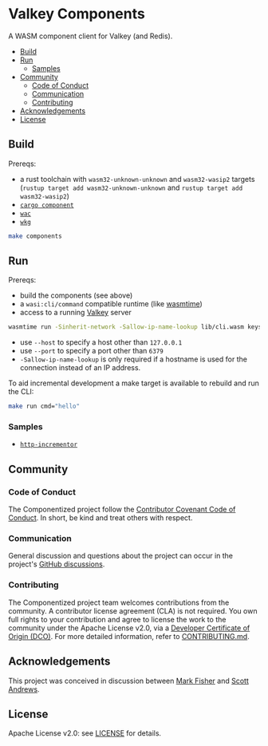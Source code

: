 # Valkey Components <!-- omit in toc -->

A WASM component client for Valkey (and Redis).

- [Build](#build)
- [Run](#run)
  - [Samples](#samples)
- [Community](#community)
  - [Code of Conduct](#code-of-conduct)
  - [Communication](#communication)
  - [Contributing](#contributing)
- [Acknowledgements](#acknowledgements)
- [License](#license)


## Build

Prereqs:
- a rust toolchain with `wasm32-unknown-unknown` and `wasm32-wasip2` targets (`rustup target add wasm32-unknown-unknown` and `rustup target add wasm32-wasip2`)
- [`cargo component`](https://github.com/bytecodealliance/cargo-component)
- [`wac`](https://github.com/bytecodealliance/wac)
- [`wkg`](https://github.com/bytecodealliance/wasm-pkg-tools)

```sh
make components
```

## Run

Prereqs:
- build the components (see above)
- a `wasi:cli/command` compatible runtime (like [wasmtime](https://github.com/bytecodealliance/wasmtime))
- access to a running [Valkey](https://valkey.io) server

```sh
wasmtime run -Sinherit-network -Sallow-ip-name-lookup lib/cli.wasm keys '*'
```

- use `--host` to specify a host other than `127.0.0.1`
- use `--port` to specify a port other than `6379`
- `-Sallow-ip-name-lookup` is only required if a hostname is used for the connection instead of an IP address.

To aid incremental development a make target is available to rebuild and run the CLI:

```sh
make run cmd="hello"
```

### Samples

- [`http-incrementor`](./components/sample-http-incrementor/)

## Community

### Code of Conduct

The Componentized project follow the [Contributor Covenant Code of Conduct](./CODE_OF_CONDUCT.md). In short, be kind and treat others with respect.

### Communication

General discussion and questions about the project can occur in the project's [GitHub discussions](https://github.com/orgs/componentized/discussions).

### Contributing

The Componentized project team welcomes contributions from the community. A contributor license agreement (CLA) is not required. You own full rights to your contribution and agree to license the work to the community under the Apache License v2.0, via a [Developer Certificate of Origin (DCO)](https://developercertificate.org). For more detailed information, refer to [CONTRIBUTING.md](CONTRIBUTING.md).

## Acknowledgements

This project was conceived in discussion between [Mark Fisher](https://github.com/markfisher) and [Scott Andrews](https://github.com/scothis).

## License

Apache License v2.0: see [LICENSE](./LICENSE) for details.
